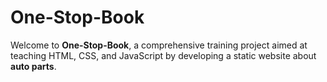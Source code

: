 # One-Stop-Book

Welcome to **One-Stop-Book**, a comprehensive training project aimed at teaching HTML, CSS, and JavaScript by developing a static website about **auto parts**.
